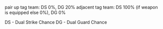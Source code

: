 pair up tag team: DS 0%, DG 20%
adjacent tag team: DS 100% (if weapon is equipped else 0%), DG 0%

DS - Dual Strike Chance
DG - Dual Guard Chance